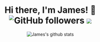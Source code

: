 <center>

# Hi there, I'm James! 👋 ![GitHub followers](https://img.shields.io/github/followers/anmol098?label=Follow&style=social) ![](https://visitor-badge.glitch.me/badge?page_id=chutiphon-k.chutiphon-k)

![James's github stats](https://github-readme-stats.vercel.app/api?username=chutiphon-k&show_icons=true&title_color=fff&icon_color=79ff97&text_color=9f9f9f&bg_color=151515&count_private=true)

</center>

<!-- ![Top Langs](https://github-readme-stats.vercel.app/api/top-langs?username=chutiphon-k&hide=c%23&layout=compact&title_color=fff&icon_color=79ff97&text_color=9f9f9f&bg_color=151515) -->

<!--
**chutiphon-k/chutiphon-k** is a ✨ _special_ ✨ repository because its `README.md` (this file) appears on your GitHub profile.

Here are some ideas to get you started:

- 🔭 I’m currently working on ...
- 🌱 I’m currently learning ...
- 👯 I’m looking to collaborate on ...
- 🤔 I’m looking for help with ...
- 💬 Ask me about ...
- 📫 How to reach me: ...
- 😄 Pronouns: ...
- ⚡ Fun fact: ...
-->
